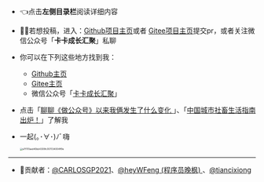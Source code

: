 - 👈点击**左侧目录栏**阅读详细内容

- 🤝🏻若想投稿，进入：[Github项目主页](https://github.com/CARLOSGP2021/ChineseCities)或者 [Gitee项目主页](https://gitee.com/gp21/ChineseCities)提交pr，或者关注微信公众号「**卡卡成长汇聚**」私聊

- 你可以在下列这些地方找到我：
  - [Github主页](https://github.com/CARLOSGP2021)
  - [Gitee主页](https://gitee.com/gp21)
  - 微信公众号「[卡卡成长汇聚](https://gcore.jsdelivr.net/gh/gp868/myFigures/img/202203291453021.png)」
  
- 点击「[聊聊《做公众号》以来我俩发生了什么变化 ](https://mp.weixin.qq.com/s/7g-udFr5KpgzbG0ly7IExw)」、「[中国城市社畜生活指南出炉！](https://mp.weixin.qq.com/s/nar9tAnjRjiTh8PMANz_EA)」了解我
  
- 一起(｡･∀･)ﾉﾞ嗨

  <img src="https://gcore.jsdelivr.net/gh/gp868/myFigures/img/202203301057663.gif" alt="a7f701aed40bb4309fc007034004ff9e" style="zoom: 33%;" />

------

- 🤝贡献者：[@CARLOSGP2021](https://github.com/CARLOSGP2021)、[@heyWFeng (程序员晚枫) ](https://github.com/heyWFeng)、[@tiancixiong](https://github.com/tiancixiong)